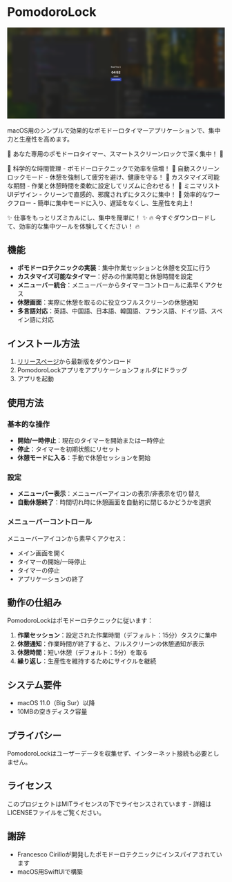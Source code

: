 # PomodoroLock

<!-- <img src="Assets/interface.png" alt="Work Time Interface" width="200"> -->
<img src="Assets/BreakTime.png" alt="Break Time Interface" width="600">

macOS用のシンプルで効果的なポモドーロタイマーアプリケーションで、集中力と生産性を高めます。

🚀 あなた専用のポモドーロタイマー、スマートスクリーンロックで深く集中！ 🚀

🔹 科学的な時間管理 - ポモドーロテクニックで効率を倍増！
🔹 自動スクリーンロックモード - 休憩を強制して疲労を避け、健康を守る！
🔹 カスタマイズ可能な期間 - 作業と休憩時間を柔軟に設定してリズムに合わせる！
🔹 ミニマリストUIデザイン - クリーンで直感的、邪魔されずにタスクに集中！
🔹 効率的なワークフロー - 簡単に集中モードに入り、遅延をなくし、生産性を向上！

✨ 仕事をもっとリズミカルにし、集中を簡単に！ ✨
🔥 今すぐダウンロードして、効率的な集中ツールを体験してください！ 🔥

## 機能

- **ポモドーロテクニックの実装**：集中作業セッションと休憩を交互に行う
- **カスタマイズ可能なタイマー**：好みの作業時間と休憩時間を設定
- **メニューバー統合**：メニューバーからタイマーコントロールに素早くアクセス
- **休憩画面**：実際に休憩を取るのに役立つフルスクリーンの休憩通知
- **多言語対応**：英語、中国語、日本語、韓国語、フランス語、ドイツ語、スペイン語に対応

## インストール方法

1. [リリースページ](https://github.com/YunQiAI/PomodoroLock/releases)から最新版をダウンロード
2. PomodoroLockアプリをアプリケーションフォルダにドラッグ
3. アプリを起動

## 使用方法

### 基本的な操作

- **開始/一時停止**：現在のタイマーを開始または一時停止
- **停止**：タイマーを初期状態にリセット
- **休憩モードに入る**：手動で休憩セッションを開始

### 設定

- **メニューバー表示**：メニューバーアイコンの表示/非表示を切り替え
- **自動休憩終了**：時間切れ時に休憩画面を自動的に閉じるかどうかを選択

### メニューバーコントロール

メニューバーアイコンから素早くアクセス：
- メイン画面を開く
- タイマーの開始/一時停止
- タイマーの停止
- アプリケーションの終了

## 動作の仕組み

PomodoroLockはポモドーロテクニックに従います：

1. **作業セッション**：設定された作業時間（デフォルト：15分）タスクに集中
2. **休憩通知**：作業時間が終了すると、フルスクリーンの休憩通知が表示
3. **休憩時間**：短い休憩（デフォルト：5分）を取る
4. **繰り返し**：生産性を維持するためにサイクルを継続

## システム要件

- macOS 11.0（Big Sur）以降
- 10MBの空きディスク容量

## プライバシー

PomodoroLockはユーザーデータを収集せず、インターネット接続も必要としません。

## ライセンス

このプロジェクトはMITライセンスの下でライセンスされています - 詳細はLICENSEファイルをご覧ください。

## 謝辞

- Francesco Cirilloが開発したポモドーロテクニックにインスパイアされています
- macOS用SwiftUIで構築